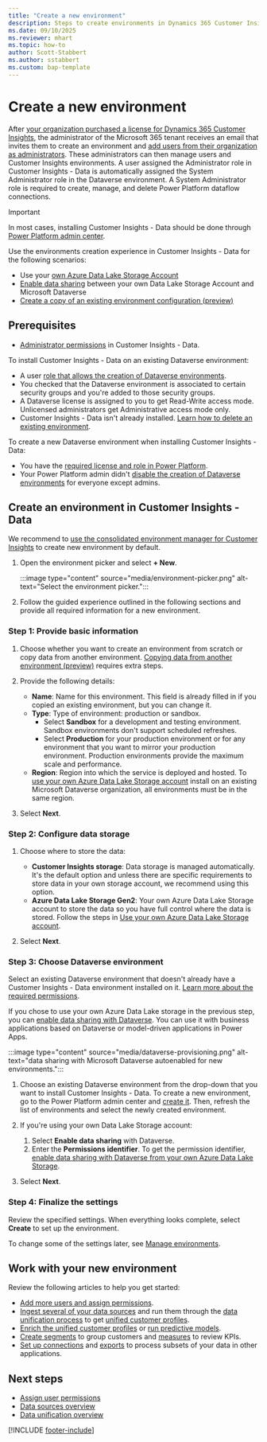 ```yaml
---
title: "Create a new environment"
description: Steps to create environments in Dynamics 365 Customer Insights.
ms.date: 09/10/2025
ms.reviewer: mhart
ms.topic: how-to
author: Scott-Stabbert
ms.author: sstabbert
ms.custom: bap-template
---
```


# Create a new environment

After [your organization purchased a license for Dynamics 365 Customer Insights](paid-license.md), the administrator of the Microsoft 365 tenant receives an email that invites them to create an environment and [add users from their organization as administrators](permissions.md). These administrators can then manage users and Customer Insights environments. A user assigned the Administrator role in Customer Insights - Data is automatically assigned the System Administrator role in the Dataverse environment. A System Administrator role is required to create, manage, and delete Power Platform dataflow connections.

> [!IMPORTANT]
> In most cases, installing Customer Insights - Data should be done through [Power Platform admin center](../journeys/setup.md).

Use the environments creation experience in Customer Insights - Data for the following scenarios:

- Use your [own Azure Data Lake Storage Account](own-data-lake-storage.md)
- [Enable data sharing](own-data-lake-storage.md#enable-data-sharing-with-dataverse-from-your-own-azure-data-lake-storage-preview) between your own Data Lake Storage Account and Microsoft Dataverse
- [Create a copy of an existing environment configuration (preview)](manage-environments.md#copy-the-environment-configuration-preview)

## Prerequisites

- [Administrator permissions](user-roles.md#admin) in Customer Insights - Data.

To install Customer Insights - Data on an existing Dataverse environment:

- A user [role that allows the creation of Dataverse environments](/power-platform/admin/create-environment).
- You checked that the Dataverse environment is associated to certain security groups and you're added to those security groups.
- A Dataverse license is assigned to you to get Read-Write access mode. Unlicensed administrators get Administrative access mode only.
- Customer Insights - Data isn't already installed. [Learn how to delete an existing environment](manage-environments.md#delete-an-existing-environment).

To create a new Dataverse environment when installing Customer Insights - Data:

- You have the [required license and role in Power Platform](/power-platform/admin/create-environment#who-can-create-environments).
- Your Power Platform admin didn't [disable the creation of Dataverse environments](/power-platform/admin/control-environment-creation) for everyone except admins.

## Create an environment in Customer Insights - Data

We recommend to [use the consolidated environment manager for Customer Insights](../journeys/setup.md) to create new environment by default.

1. Open the environment picker and select **+ New**.
  
   :::image type="content" source="media/environment-picker.png" alt-text="Select the environment picker.":::

1. Follow the guided experience outlined in the following sections and provide all required information for a new environment.

### Step 1: Provide basic information

1. Choose whether you want to create an environment from scratch or copy data from another environment. [Copying data from another environment (preview)](manage-environments.md#copy-the-environment-configuration-preview) requires extra steps.

1. Provide the following details:

   - **Name**: Name for this environment. This field is already filled in if you copied an existing environment, but you can change it.
   - **Type**: Type of environment: production or sandbox.
     - Select **Sandbox** for a development and testing environment. Sandbox environments don't support scheduled refreshes.
     - Select **Production** for your production environment or for any environment that you want to mirror your production environment. Production environments provide the maximum scale and performance.
   - **Region**: Region into which the service is deployed and hosted. To [use your own Azure Data Lake Storage account](own-data-lake-storage.md) install on an existing Microsoft Dataverse organization, all environments must be in the same region.

1. Select **Next**.

### Step 2: Configure data storage

1. Choose where to store the data:

   - **Customer Insights storage**: Data storage is managed automatically. It's the default option and unless there are specific requirements to store data in your own storage account, we recommend using this option.
   - **Azure Data Lake Storage Gen2**: Your own Azure Data Lake Storage account to store the data so you have full control where the data is stored. Follow the steps in [Use your own Azure Data Lake Storage account](own-data-lake-storage.md).

1. Select **Next**.

### Step 3: Choose Dataverse environment

Select an existing Dataverse environment that doesn't already have a Customer Insights - Data environment installed on it. [Learn more about the required permissions](#prerequisites).

If you chose to use your own Azure Data Lake storage in the previous step, you can [enable data sharing with Dataverse](own-data-lake-storage.md#enable-data-sharing-with-dataverse-from-your-own-azure-data-lake-storage-preview). You can use it with business applications based on Dataverse or model-driven applications in Power Apps.

:::image type="content" source="media/dataverse-provisioning.png" alt-text="data sharing with Microsoft Dataverse autoenabled for new environments.":::

1. Choose an existing Dataverse environment from the drop-down that you want to install Customer Insights - Data. To create a new environment, go to the Power Platform admin center and [create it](/power-platform/admin/create-environment#create-an-environment-with-a-database). Then, refresh the list of environments and select the newly created environment.

1. If you're using your own Data Lake Storage account:
   1. Select **Enable data sharing** with Dataverse.
   1. Enter the **Permissions identifier**. To get the permission identifier, [enable data sharing with Dataverse from your own Azure Data Lake Storage](own-data-lake-storage.md#enable-data-sharing-with-dataverse-from-your-own-azure-data-lake-storage-preview).

1. Select **Next**.

### Step 4: Finalize the settings

Review the specified settings. When everything looks complete, select **Create** to set up the environment.

To change some of the settings later, see [Manage environments](manage-environments.md).

## Work with your new environment

Review the following articles to help you get started:

- [Add more users and assign permissions](permissions.md).
- [Ingest several of your data sources](data-sources.md) and run them through the [data unification process](data-unification.md) to get [unified customer profiles](customer-profiles.md).
- [Enrich the unified customer profiles](enrichment-manage.md) or [run predictive models](predictions.md).
- [Create segments](segments.md) to group customers and [measures](measures.md) to review KPIs.
- [Set up connections](connections.md) and [exports](export-manage.md) to process subsets of your data in other applications.

## Next steps

- [Assign user permissions](permissions.md)
- [Data sources overview](data-sources.md)
- [Data unification overview](data-unification.md)

[!INCLUDE [footer-include](includes/footer-banner.md)]
